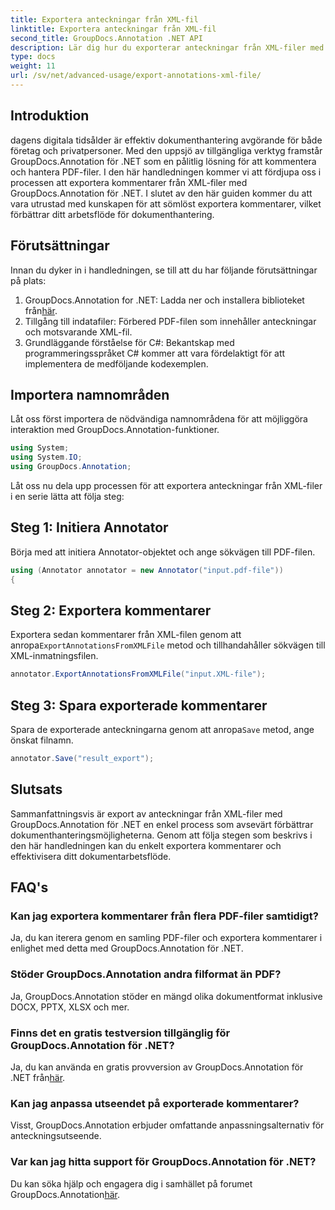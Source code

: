 ```yaml
---
title: Exportera anteckningar från XML-fil
linktitle: Exportera anteckningar från XML-fil
second_title: GroupDocs.Annotation .NET API
description: Lär dig hur du exporterar anteckningar från XML-filer med GroupDocs.Annotation för .NET, vilket förenklar arbetsflödet för dokumenthantering effektivt.
type: docs
weight: 11
url: /sv/net/advanced-usage/export-annotations-xml-file/
---
```

## Introduktion
dagens digitala tidsålder är effektiv dokumenthantering avgörande för både företag och privatpersoner. Med den uppsjö av tillgängliga verktyg framstår GroupDocs.Annotation för .NET som en pålitlig lösning för att kommentera och hantera PDF-filer. I den här handledningen kommer vi att fördjupa oss i processen att exportera kommentarer från XML-filer med GroupDocs.Annotation för .NET. I slutet av den här guiden kommer du att vara utrustad med kunskapen för att sömlöst exportera kommentarer, vilket förbättrar ditt arbetsflöde för dokumenthantering.
## Förutsättningar
Innan du dyker in i handledningen, se till att du har följande förutsättningar på plats:
1.  GroupDocs.Annotation for .NET: Ladda ner och installera biblioteket från[här](https://releases.groupdocs.com/annotation/net/).
2. Tillgång till indatafiler: Förbered PDF-filen som innehåller anteckningar och motsvarande XML-fil.
3. Grundläggande förståelse för C#: Bekantskap med programmeringsspråket C# kommer att vara fördelaktigt för att implementera de medföljande kodexemplen.

## Importera namnområden
Låt oss först importera de nödvändiga namnområdena för att möjliggöra interaktion med GroupDocs.Annotation-funktioner.
```csharp
using System;
using System.IO;
using GroupDocs.Annotation;
```

Låt oss nu dela upp processen för att exportera anteckningar från XML-filer i en serie lätta att följa steg:
## Steg 1: Initiera Annotator
Börja med att initiera Annotator-objektet och ange sökvägen till PDF-filen.
```csharp
using (Annotator annotator = new Annotator("input.pdf-file"))
{
```
## Steg 2: Exportera kommentarer
 Exportera sedan kommentarer från XML-filen genom att anropa`ExportAnnotationsFromXMLFile` metod och tillhandahåller sökvägen till XML-inmatningsfilen.
```csharp
annotator.ExportAnnotationsFromXMLFile("input.XML-file");
```
## Steg 3: Spara exporterade kommentarer
 Spara de exporterade anteckningarna genom att anropa`Save` metod, ange önskat filnamn.
```csharp
annotator.Save("result_export");
```

## Slutsats
Sammanfattningsvis är export av anteckningar från XML-filer med GroupDocs.Annotation för .NET en enkel process som avsevärt förbättrar dokumenthanteringsmöjligheterna. Genom att följa stegen som beskrivs i den här handledningen kan du enkelt exportera kommentarer och effektivisera ditt dokumentarbetsflöde.
## FAQ's
### Kan jag exportera kommentarer från flera PDF-filer samtidigt?
Ja, du kan iterera genom en samling PDF-filer och exportera kommentarer i enlighet med detta med GroupDocs.Annotation för .NET.
### Stöder GroupDocs.Annotation andra filformat än PDF?
Ja, GroupDocs.Annotation stöder en mängd olika dokumentformat inklusive DOCX, PPTX, XLSX och mer.
### Finns det en gratis testversion tillgänglig för GroupDocs.Annotation för .NET?
 Ja, du kan använda en gratis provversion av GroupDocs.Annotation för .NET från[här](https://releases.groupdocs.com/).
### Kan jag anpassa utseendet på exporterade kommentarer?
Visst, GroupDocs.Annotation erbjuder omfattande anpassningsalternativ för anteckningsutseende.
### Var kan jag hitta support för GroupDocs.Annotation för .NET?
 Du kan söka hjälp och engagera dig i samhället på forumet GroupDocs.Annotation[här](https://forum.groupdocs.com/c/annotation/10).